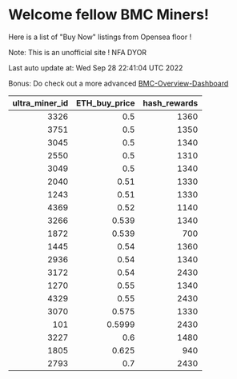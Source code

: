 # Welcome fellow BMC Miners!
Here is a list of "Buy Now" listings from Opensea floor !

Note: This is an unofficial site ! NFA DYOR

Last auto update at: Wed Sep 28 22:41:04 UTC 2022

Bonus: Do check out a more advanced [BMC-Overview-Dashboard](https://dune.com/defifunk/BMC-Overview-Dashboard)


|   ultra_miner_id |   ETH_buy_price |   hash_rewards |
|-----------------:|----------------:|---------------:|
|             3326 |          0.5    |           1360 |
|             3751 |          0.5    |           1350 |
|             3045 |          0.5    |           1340 |
|             2550 |          0.5    |           1310 |
|             3049 |          0.5    |           1340 |
|             2040 |          0.51   |           1330 |
|             1243 |          0.51   |           1330 |
|             4369 |          0.52   |           1140 |
|             3266 |          0.539  |           1340 |
|             1872 |          0.539  |            700 |
|             1445 |          0.54   |           1360 |
|             2936 |          0.54   |           1340 |
|             3172 |          0.54   |           2430 |
|             1270 |          0.55   |           1340 |
|             4329 |          0.55   |           2430 |
|             3070 |          0.575  |           1330 |
|              101 |          0.5999 |           2430 |
|             3227 |          0.6    |           1480 |
|             1805 |          0.625  |            940 |
|             2793 |          0.7    |           2430 |